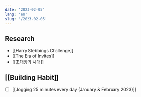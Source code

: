 ```yaml
---
date: '2023-02-05'
lang: 'en'
slug: '/2023-02-05'
---
```


## Research

- [[Harry Stebbings Challenge]]
- [[The Era of Invites]]
- [[초대장의 시대]]

## [[Building Habit]]

- [ ] [[Jogging 25 minutes every day (January & February 2023)]]
